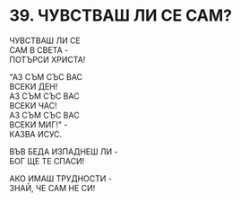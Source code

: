 # 39. ЧУВСТВАШ ЛИ СЕ САМ?  
  
ЧУВСТВАШ ЛИ СЕ  
САМ В СВЕТА -  
ПОТЪРСИ ХРИСТА!  
  
"АЗ СЪМ СЪС ВАС  
ВСЕКИ ДЕН!  
АЗ СЪМ СЪС ВАС  
ВСЕКИ ЧАС!  
АЗ СЪМ СЪС ВАС  
ВСЕКИ МИГ!" -  
КАЗВА ИСУС.  
  
ВЪВ БЕДА ИЗПАДНЕШ ЛИ -  
БОГ ЩЕ ТЕ СПАСИ!  
  
АКО ИМАШ ТРУДНОСТИ -  
ЗНАЙ, ЧЕ САМ НЕ СИ!  

